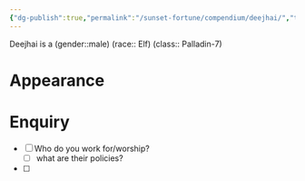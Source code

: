 ```yaml
---
{"dg-publish":true,"permalink":"/sunset-fortune/compendium/deejhai/","tags":["character"],"noteIcon":"","created":"2024-01-27T13:59:50.547+10:30"}
---
```


Deejhai is a (gender::male) (race:: Elf) (class:: Palladin-7) 
# Appearance
# Enquiry 
 - [ ] Who do you work for/worship?
	 - [ ] what are their policies?
 - [ ] 